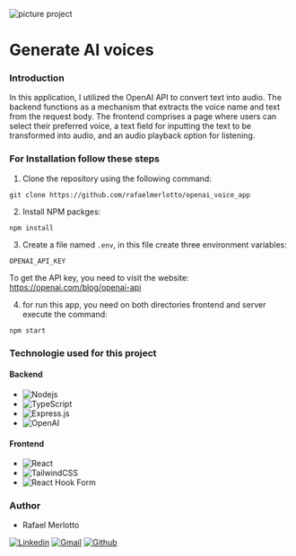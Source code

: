 ![picture project](https://i.imgur.com/kNvFEGV.png)

# Generate AI voices

### Introduction
In this application, I utilized the OpenAI API to convert text into audio. The backend functions as a mechanism that extracts the voice name and text from the request body. The frontend comprises a page where users can select their preferred voice, a text field for inputting the text to be transformed into audio, and an audio playback option for listening.

### For Installation follow these steps
1. Clone the repository using the following command:
```
git clone https://github.com/rafaelmerlotto/openai_voice_app
```
2. Install NPM packges:
```
npm install
```
3. Create a file named ```.env```, in this file create three environment variables:
``` 
OPENAI_API_KEY
```
To get the API key, you need to visit the website: https://openai.com/blog/openai-api

4. for run this app, you need on both directories frontend and server execute the command:
```
npm start
```

### Technologie used for this project

#### Backend
* ![Nodejs](https://img.shields.io/badge/Node%20js-339933?style=for-the-badge&logo=nodedotjs&logoColor=white)
* ![TypeScript](https://img.shields.io/badge/typescript-%23007ACC.svg?style=for-the-badge&logo=typescript&logoColor=white)
* ![Express.js](https://img.shields.io/badge/express.js-%23404d59.svg?style=for-the-badge&logo=express&logoColor=%2361DAFB)
* ![OpenAI](https://img.shields.io/badge/openai-74aa9c?style=for-the-badge&logo=openai&logoColor=white)

#### Frontend
* ![React](https://img.shields.io/badge/react-%2320232a.svg?style=for-the-badge&logo=react&logoColor=%2361DAFB)
* ![TailwindCSS](https://img.shields.io/badge/tailwindcss-%2338B2AC.svg?style=for-the-badge&logo=tailwind-css&logoColor=white)
* ![React Hook Form](https://img.shields.io/badge/React%20Hook%20Form-%23EC5990.svg?style=for-the-badge&logo=reacthookform&logoColor=white)

### Author
* Rafael Merlotto

 [![Linkedin](https://img.shields.io/badge/linkedin-%230081CB.svg?style=for-the-badge&logo=linkedin&logoColor=white)](https://www.linkedin.com/in/rafael-merlotto-715266101/)
 [![Gmail](https://img.shields.io/badge/Gmail-D14836?style=for-the-badge&logo=gmail&logoColor=white)](mailto:rafaelmerlotto@gmail.com)
 [![Github](https://img.shields.io/badge/github-000.svg?style=for-the-badge&logo=github&logoColor=white)](https://github.com/rafaelmerlotto)
